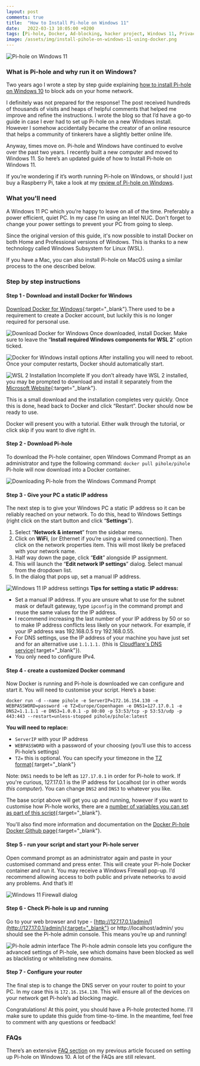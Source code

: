 ```yaml
---
layout: post
comments: true
title:  "How to Install Pi-hole on Windows 11"
date:   2022-03-13 10:05:00 +0200
tags: [Pi-hole, Docker, Ad-blocking, hacker project, Windows 11, Privacy]
image: /assets/img/install-pihole-on-windows-11-using-docker.png
---
```

![Pi-hole on Windows 11]({{site.baseurl}}/assets/img/install-pihole-on-windows-11-using-docker.png)

### What is Pi-hole and why run it on Windows?

Two years ago I wrote a step by step guide explaining [how to install Pi-hole on Windows 10]({{site.baseurl}}/2020/01/25/installing-pi-hole-on-windows-10.html) to block ads on your home network.

I definitely was not prepared for the response! The post received hundreds of thousands of visits and heaps of helpful comments that helped me improve and refine the instructions.
I wrote the blog so that I’d have a go-to guide in case I ever had to set up Pi-hole on a new Windows install. However I somehow accidentally became the creator of an online resource that helps a community of tinkerers have a slightly better online life.

Anyway, times move on. Pi-hole and Windows have continued to evolve over the past two years. I recently built a new computer and moved to Windows 11. So here’s an updated guide of how to Install Pi-hole on Windows 11.

If you’re wondering if it’s worth running Pi-hole on Windows, or should I just buy a Raspberry Pi, take a look at my [review of Pi-hole on Windows]({{site.baseurl}}/2020/04/24/review-living-with-pi-hole-on-windows-10.html).
 

### What you'll need
A Windows 11 PC which you’re happy to leave on all of the time. Preferably a power efficient, quiet PC. In my case I’m using an Intel NUC. Don't forget to change your power settings to prevent your PC from going to sleep.

Since the original version of this guide, it's now possible to install Docker on both Home and Professional versions of Windows. This is thanks to a new technology called Windows Subsystem for Linux (WSL). 

If you have a Mac, you can also install Pi-hole on MacOS using a similar process to the one described below.

### Step by step instructions
#### Step 1 - Download and install Docker for Windows
 [Download Docker for Windows](https://www.docker.com/products/docker-desktop){:target="_blank"}.There used to be a requirement to create a Docker account, but luckily this is no longer required for personal use.

 ![Download Docker for Windows]({{site.baseurl}}/assets/img/1-download-docker-windows-11.png)
Once downloaded, install Docker. Make sure to leave the “**Install required Windows components for WSL 2**” option ticked. 

![Docker for Windows install options]({{site.baseurl}}/assets/img/2-install-docker-windows-11.png)
After installing you will need to reboot. Once your computer restarts, Docker should automatically start.

![WSL 2 Installation Incomplete]({{site.baseurl}}/assets/img/3-docker-complete-wsl2-installation.png)
If you don’t already have WSL 2 installed, you may be prompted to download and install it separately from the [Microsoft Website](https://docs.microsoft.com/en-gb/windows/wsl/install-manual#step-4---download-the-linux-kernel-update-package){:target="_blank"}.

This is a small download and the installation completes very quickly. Once this is done, head back to Docker and click “Restart”. Docker should now be ready to use.

Docker will present you with a tutorial. Either walk through the tutorial, or click skip if you want to dive right in.


#### Step 2 - Download Pi-hole
To download the Pi-hole container, open Windows Command Prompt as an administrator and type the following command: ```docker pull pihole/pihole``` 
Pi-hole will now download into a Docker container.


![Downloading Pi-hole from the Windows Command Prompt]({{site.baseurl}}/assets/img/4-download-pi-hole-windows-command-prompt.png)
#### Step 3 - Give your PC a static IP address
The next step is to give your Windows PC a static IP address so it can be reliably reached on your network. To do this, head to Windows Settings (right click on the start button and click “**Settings**”). 

1. Select “**Network & internet**” from the sidebar menu.
2. Click on **WiFi**, (or Ethernet if you’re using a wired connection). Then click on the network properties item. This will most likely be prefaced with your network name.
3. Half way down the page, click “**Edit**” alongside IP assignment. 
4. This will launch the “**Edit network IP settings**” dialog. Select manual from the dropdown list.
5. In the dialog that pops up, set a manual IP address.

![Windows 11 IP address settings]({{site.baseurl}}/assets/img/5-windows-11-set-static-ip-address.png)
**Tips for setting a static IP address:** 
- Set a manual IP address. If you are unsure what to use for the subnet mask or default gateway, type ```ipconfig``` in the command prompt and reuse the same values for the IP address. 
- I recommend increasing the last number of your IP address by 50 or so to make IP address conflicts less likely on your network. For example, if your IP address was 192.168.0.5 try 192.168.0.55.  
- For DNS settings, use the IP address of your machine you have just set and for an alternative use ```1.1.1.1.``` (this is [Cloudflare's DNS service](https://1.1.1.1/dns/){:target="_blank"}).
- You only need to configure IPv4.


#### Step 4 - create a customized Docker command
Now Docker is running and Pi-hole is downloaded we can configure and start it. You will need to customise your script. Here’s a base:


```docker run -d --name pihole -e ServerIP=172.16.154.130 -e WEBPASSWORD=password -e TZ=Europe/Copenhagen -e DNS1=127.17.0.1 -e DNS2=1.1.1.1 -e DNS3=1.0.0.1 -p 80:80 -p 53:53/tcp -p 53:53/udp -p 443:443 --restart=unless-stopped pihole/pihole:latest```

**You will need to replace:** 
- ```ServerIP``` with your IP address
- ```WEBPASSWORD``` with a password of your choosing (you’ll use this to access Pi-hole’s settings)
- ```TZ=``` this is optional. You can specify your timezone in the [TZ format](https://en.wikipedia.org/wiki/List_of_tz_database_time_zones){:target="_blank"}

Note: ```DNS1``` needs to be left as ```127.17.0.1``` in order for Pi-hole to work. If you're curious, 127.17.0.1 is the IP address for Localhost (or in other words *this computer*). You can change ```DNS2``` and ```DNS3``` to whatever you like.

The base script above will get you up and running, however if you want to customise how Pi-hole works, there are a [number of variables you can set as part of this script](https://github.com/pi-hole/docker-pi-hole#environment-variables){:target="_blank"}.

You'll also find more information and documentation on the [Docker Pi-hole Docker Github page](https://github.com/pi-hole/docker-pi-hole){:target="_blank"}. 


#### Step 5 - run your script and start your Pi-hole server 
Open command prompt as an administrator again and paste in your customised command and press enter. This will create your Pi-hole Docker container and run it.
You may receive a Windows Firewall pop-up. I’d recommend allowing access to both public and private networks to avoid any problems.
And that’s it!

![Windows 11 Firewall dialog]({{site.baseurl}}/assets/img/6-windows-11-firewall-dialog-pi-hole.png)
#### Step 6 - Check Pi-hole is up and running

Go to your web browser and type - [http://127.17.0.1/admin/](http://127.17.0.1/admin/){:target="_blank"} or http://localhost/admin/  you should see the Pi-hole admin console. This means you’re up and running!

![Pi-hole admin interface]({{site.baseurl}}/assets/img/windows-11-pi-hole-dashboard.png)
The Pi-hole admin console lets you configure the advanced settings of Pi-hole, see which domains have been blocked as well as  blacklisting or whitelisting new domains.


#### Step 7 - Configure your router
The final step is to change the DNS server on your router to point to your PC. In my case this is ```172.16.154.130```. This will ensure all of the devices on your network get Pi-hole’s ad blocking magic.

Congratulations! At this point, you should have a Pi-hole protected home. I'll make sure to update this guide from time-to-time. In the meantime, feel free to comment with any questions or feedback!

### FAQs
There’s an extensive [FAQ section]({{site.baseurl}}/2020/01/25/installing-pi-hole-on-windows-10.html) on my previous article focused on setting up Pi-hole on Windows 10. A lot of the FAQs are still relevant.